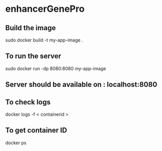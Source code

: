 # enhancerGenePro

## Build the image 
sudo  docker build -t my-app-image .

## To run the server
sudo docker run -dp 8080:8080 my-app-image

## Server should be available on : localhost:8080

## To check logs
docker logs -f < containerid >

## To get container ID
docker ps
